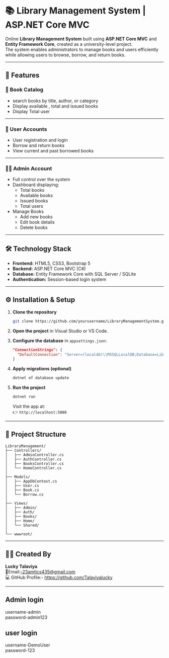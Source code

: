 # 📚 Library Management System | ASP.NET Core MVC

Online **Library Management System** built using **ASP.NET Core MVC** and **Entity Framework Core**, created as a university-level project.  
The system enables administrators to manage books and users efficiently while allowing users to browse, borrow, and return books.

---

## 🧩 Features

### 📘 Book Catalog

- search books by title, author, or category
- Display available , total and issued books
- Display Total user

---

### 👤 User Accounts

- User registration and login
- Borrow and return books
- View current and past borrowed books

---

### 🧑‍💼 Admin Account

- Full control over the system
- Dashboard displaying:
  - Total books
  - Available books
  - Issued books
  - Total users
- Manage Books
  - Add new books
  - Edit book details
  - Delete books

---

## 🛠️ Technology Stack

- **Frontend:** HTML5, CSS3, Bootstrap 5
- **Backend:** ASP.NET Core MVC (C#)
- **Database:** Entity Framework Core with SQL Server / SQLite
- **Authentication:** Session-based login system

---

## ⚙️ Installation & Setup

1. **Clone the repository**

   ```bash
   git clone https://github.com/yourusername/LibraryManagementSystem.git
   ```

2. **Open the project** in Visual Studio or VS Code.

3. **Configure the database** in `appsettings.json`:

   ```json
   "ConnectionStrings": {
     "DefaultConnection": "Server=(localdb)\\MSSQLLocalDB;Database=LibraryDB;Trusted_Connection=True;"
   }
   ```

4. **Apply migrations (optional)**

   ```bash
   dotnet ef database update
   ```

5. **Run the project**
   ```bash
   dotnet run
   ```
   Visit the app at:  
   👉 `http://localhost:5000`

---

## 🧭 Project Structure

```
LibraryManagement/
├── Controllers/
│   ├── AdminController.cs
│   ├── AuthController.cs
│   ├── BooksController.cs
│   └── HomeController.cs
│
├── Models/
│   ├── AppDbContext.cs
│   ├── User.cs
│   ├── Book.cs
│   └── Borrow.cs
│
├── Views/
│   ├── Admin/
│   ├── Auth/
│   ├── Books/
│   ├── Home/
│   └── Shared/
│
└── wwwroot/
```

---

## 👨‍💻 Created By

**Lucky Talaviya**  
📧Email:-23amtics435@gmail.com  
💻 GitHub Profile:- https://github.com/Talaviyalucky 

---

## Admin login

username-admin                                                  
password-admin123

## user login

username-DemoUser                       
password-123
